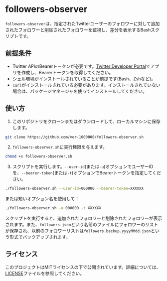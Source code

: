 # followers-observer
`followers-observer`は、指定されたTwitterユーザーのフォロワーに対して追加されたフォロワーと削除されたフォロワーを監視し、差分を表示するBashスクリプトです。

## 前提条件
- Twitter APIのBearerトークンが必要です。[Twitter Developer Portal](https://developer.twitter.com/)でアプリを作成し、Bearerトークンを取得してください。
- シェル環境がインストールされていることが前提です(Bash、Zshなど)。
- `curl`がインストールされている必要があります。インストールされていない場合は、パッケージマネージャを使ってインストールしてください。

## 使い方
1. このリポジトリをクローンまたはダウンロードして、ローカルマシンに保存します。
```bash
git clone https://github.com/ver-1000000/followers-observer.sh
```
2. `followers-observer.sh`に実行権限を与えます。
```bash
chmod +x followers-observer.sh
```
3. スクリプトを実行します。`--user-id`(または`-u`)オプションでユーザーIDを、`--bearer-token`(または`-t`)オプションでBearerトークンを指定してください。
```bash
./followers-observer.sh --user-id=000000 --bearer-token=XXXXXX
```
または短いオプション名を使用して：
```bash
./followers-observer.sh -u 000000 -t XXXXXX
```

スクリプトを実行すると、追加されたフォロワーと削除されたフォロワーが表示されます。また、`followers.json`という名前のファイルにフォロワーのリストが保存され、以前のフォロワーリストは`followers.backup.yyyyMMdd.json`という形式でバックアップされます。

## ライセンス
このプロジェクトはMITライセンスの下で公開されています。詳細については、[LICENSE](LICENSE)ファイルを参照してください。

